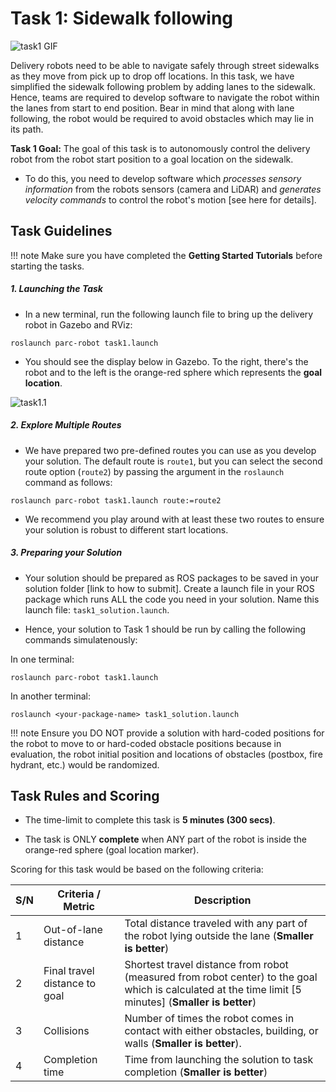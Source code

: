 
# Task 1: Sidewalk following

![task1 GIF](media/task1.gif)

Delivery robots need to be able to navigate safely through street sidewalks as they move from pick up to drop off locations. In this task, we have simplified the sidewalk following problem by adding lanes to the sidewalk. Hence, teams are required to develop software to navigate the robot within the lanes from start to end position. Bear in mind that along with lane following, the robot would be required to avoid obstacles which may lie in its path.

**Task 1 Goal:** The goal of this task is to autonomously control the delivery robot from the robot start position to a goal location on the sidewalk.

- To do this, you need to develop software which *processes sensory information* from the robots sensors (camera and LiDAR) and *generates velocity commands* to control the robot's motion [see here for details].


## Task Guidelines

!!! note
    Make sure you have completed the **Getting Started Tutorials** before starting the tasks.

##### 1. Launching the Task

- In a new terminal, run the following launch file to bring up the delivery robot in Gazebo and RViz: <br>
```shell
roslaunch parc-robot task1.launch
``` 
- You should see the display below in Gazebo. To the right, there's the robot and to the left is the orange-red sphere which represents the **goal location**.

![task1.1](media/task1.png)


##### 2. Explore Multiple Routes

- We have prepared two pre-defined routes you can use as you develop your solution. The default route is `route1`, but you can select the second route option (`route2`) by passing the argument in the `roslaunch` command as follows:

``` shell
roslaunch parc-robot task1.launch route:=route2
``` 
- We recommend you play around with at least these two routes to ensure your solution is robust to different start locations.


##### 3. Preparing your Solution

- Your solution should be prepared as ROS packages to be saved in your solution folder [link to how to submit]. Create a launch file in your ROS package which runs ALL the code you need in your solution. Name this launch file: `task1_solution.launch`.

- Hence, your solution to Task 1 should be run by calling the following commands simulatenously: 

In one terminal:
``` shell
roslaunch parc-robot task1.launch
```
In another terminal:
```shell
roslaunch <your-package-name> task1_solution.launch
```

!!! note
    Ensure you DO NOT provide a solution with hard-coded positions for the robot to move to or hard-coded obstacle positions because in evaluation, the robot initial position and locations of obstacles (postbox, fire hydrant, etc.) would be randomized.


## Task Rules and Scoring

- The time-limit to complete this task is **5 minutes (300 secs)**.

- The task is ONLY **complete** when ANY part of the robot is inside the orange-red sphere (goal location marker).

Scoring for this task would be based on the following criteria:

|  S/N | Criteria / Metric    | Description
| ------------- | ----------- | ----------- |
|  1  | Out-of-lane distance    |  Total distance traveled with any part of the robot lying outside the lane (**Smaller is better**)
|  2  | Final travel distance to goal   |  Shortest travel distance from robot (measured from robot center) to the goal which is calculated at the time limit [5 minutes] (**Smaller is better**)
|  3  | Collisions   | Number of times the robot comes in contact with either obstacles, building, or walls (**Smaller is better**).
|  4  | Completion time   |  Time from launching the solution to task completion (**Smaller is better**)
